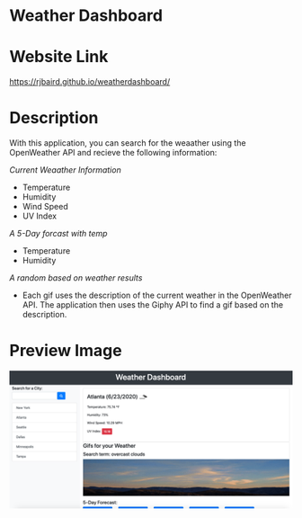 # Weather Dashboard

# Website Link
https://rjbaird.github.io/weatherdashboard/

# Description

With this application, you can search for the weaather using the OpenWeather API and recieve the following information:

*Current Weaather Information*
* Temperature
* Humidity
* Wind Speed
* UV Index

*A 5-Day forcast with temp*
* Temperature
* Humidity

*A random based on weather results*
* Each gif uses the description of the current weather in the OpenWeather API. The application then uses the Giphy API to find a gif based on the description.

# Preview Image
![](Example_Image.png)
